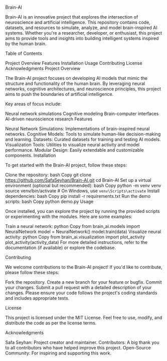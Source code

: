 Brain-AI

Brain-AI is an innovative project that explores the intersection of neuroscience and artificial intelligence. This repository contains code, datasets, and resources to simulate, analyze, and model brain-inspired AI systems. Whether you're a researcher, developer, or enthusiast, this project aims to provide tools and insights into building intelligent systems inspired by the human brain.

Table of Contents

Project Overview
Features
Installation
Usage
Contributing
License
Acknowledgments
Project Overview

The Brain-AI project focuses on developing AI models that mimic the structure and functionality of the human brain. By leveraging neural networks, cognitive architectures, and neuroscience principles, this project aims to push the boundaries of artificial intelligence.

Key areas of focus include:

Neural network simulations
Cognitive modeling
Brain-computer interfaces
AI-driven neuroscience research
Features

Neural Network Simulations: Implementations of brain-inspired neural networks.
Cognitive Models: Tools to simulate human-like decision-making and learning.
Datasets: Curated datasets for training and testing AI models.
Visualization Tools: Utilities to visualize neural activity and model performance.
Modular Design: Easily extendable and customizable components.
Installation

To get started with the Brain-AI project, follow these steps:

Clone the repository:
bash
Copy
git clone https://github.com/SafaSeyhan/Brain-AI.git
cd Brain-AI
Set up a virtual environment (optional but recommended):
bash
Copy
python -m venv venv
source venv/bin/activate  # On Windows, use `venv\Scripts\activate`
Install dependencies:
bash
Copy
pip install -r requirements.txt
Run the demo scripts:
bash
Copy
python demo.py
Usage

Once installed, you can explore the project by running the provided scripts or experimenting with the modules. Here are some examples:

Train a neural network:
python
Copy
from brain_ai.models import NeuralNetwork
model = NeuralNetwork()
model.train(data)
Visualize neural activity:
python
Copy
from brain_ai.visualization import plot_activity
plot_activity(activity_data)
For more detailed instructions, refer to the documentation (if available) or explore the codebase.

Contributing

We welcome contributions to the Brain-AI project! If you'd like to contribute, please follow these steps:

Fork the repository.
Create a new branch for your feature or bugfix.
Commit your changes.
Submit a pull request with a detailed description of your changes.
Please ensure your code follows the project's coding standards and includes appropriate tests.

License

This project is licensed under the MIT License. Feel free to use, modify, and distribute the code as per the license terms.

Acknowledgments

Safa Seyhan: Project creator and maintainer.
Contributors: A big thank you to all contributors who have helped improve this project.
Open-Source Community: For inspiring and supporting this work.

